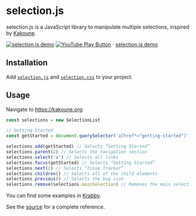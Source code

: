 # selection.js

selection.js is a JavaScript library to manipulate multiple selections, inspired by [Kakoune].

[Kakoune]: https://kakoune.org

[![selection.js demo](https://img.youtube.com/vi_webp/KIsOSIQXAVU/maxresdefault.webp)](https://youtu.be/KIsOSIQXAVU "YouTube – selection.js demo")
[![YouTube Play Button](https://www.iconfinder.com/icons/317714/download/png/16)](https://youtu.be/KIsOSIQXAVU) · [selection.js demo](https://youtu.be/KIsOSIQXAVU)

## Installation

Add [`selection.js`](src/selection.js) and [`selection.css`](src/selection.css) to your project.

## Usage

Navigate to <https://kakoune.org>:

``` javascript
const selections = new SelectionList

// Getting Started
const getStarted = document.querySelector('a[href*="getting-started"]')

selections.add(getStarted) // Selects “Getting Started”
selections.parent(2) // Selects the navigation section
selections.select('a') // Selects all links
selections.focus(getStarted) // Selects “Getting Started”
selections.next(2) // Selects “Issue Tracker”
selections.children() // Selects all of the child elements
selections.previous() // Selects the bug icon
selections.remove(selections.mainSelection) // Removes the main selection
```

You can find some examples in [Krabby].

[Krabby]: https://krabby.netlify.app

See the [source](src/selection.js) for a complete reference.
